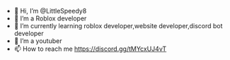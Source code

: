 - 👋 Hi, I’m @LittleSpeedy8
- 👀 I’m a Roblox developer
- 🌱 I’m currently learning roblox developer,website developer,discord bot developer
- 🎥 I’m a youtuber
- 📫 How to reach me https://discord.gg/tMYcxUJ4vT

<!---
LittleSpeedy8/LittleSpeedy8 is a ✨ special ✨ repository because its `README.md` (this file) appears on your GitHub profile.
You can click the Preview link to take a look at your changes.
--->
